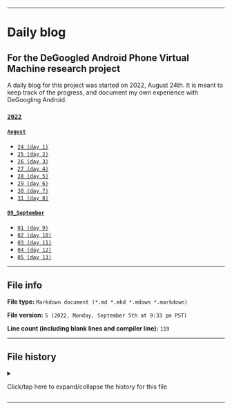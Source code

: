 
***

# Daily blog

## For the DeGoogled Android Phone Virtual Machine research project

A daily blog for this project was started on 2022, August 24th. It is meant to keep track of the progress, and document my own experience with DeGoogling Android.

### [`2022`](/Blog/2022/)

#### [`August`](/Blog/2022/August/)

- [`24 (day 1)`](/Blog/2022/August/24/)
- [`25 (day 2)`](/Blog/2022/August/25/)
- [`26 (day 3)`](/Blog/2022/August/26/)
- [`27 (day 4)`](/Blog/2022/August/27/)
- [`28 (day 5)`](/Blog/2022/August/28/)
- [`29 (day 6)`](/Blog/2022/August/29/)
- [`30 (day 7)`](/Blog/2022/August/30/)
- [`31 (day 8)`](/Blog/2022/August/31/)

#### [`09_September`](/Blog/09_September/)

- [`01 (day 9)`](/Blog/2022/09_September/01/)
- [`02 (day 10)`](/Blog/2022/09_September/02/)
- [`03 (day 11)`](/Blog/2022/09_September/03/)
- [`04 (day 12)`](/Blog/2022/09_September/04/)
- [`05 (day 13)`](/Blog/2022/09_September/05/)

***

## File info

**File type:** `Markdown document (*.md *.mkd *.mdown *.markdown)`

**File version:** `5 (2022, Monday, September 5th at 9:33 pm PST)`

**Line count (including blank lines and compiler line):** `119`

***

## File history

<details><summary><p>Click/tap here to expand/collapse the history for this file</p></summary>

<details><summary><p><b>Version 1 (2022, Thursday, September 1st at 8:02 pm PST)</b></p></summary>

> Changes:

- [x] Started the file
- [x] Added the `title` section
- [x] Added the `2022` section
- - [x] Added the `2022 August` subsection
- - [x] Added the `2022 September` subsection
- [x] Added the `file info` section
- [x] Added the `file history` section
- - [x] Added an entry for version 1
- [ ] No other changes in version 1

</details>

<details><summary><p><b>Version 2 (2022, Friday, September 2nd at 3:56 pm PST)</b></p></summary>

> Changes:

- [x] Updated the `2022` section
- - [x] Updated the `2022 September` subsection
- [x] Updated the `file info` section
- [x] Updated the `file history` section
- - [x] Added an entry for version 2
- - [x] Updated the entry for version 1
- [ ] No other changes in version 2

</details>

<details><summary><p><b>Version 3 (2022, Saturday, September 3rd at 7:56 pm PST)</b></p></summary>

> Changes:

- [x] Updated the `2022` section
- - [x] Updated the `2022 September` subsection
- [x] Updated the `file info` section
- [x] Updated the `file history` section
- - [x] Added an entry for version 3
- [ ] No other changes in version 3

</details>

<details><summary><p><b>Version 4 (2022, Sunday, September 4th at 9:01 pm PST)</b></p></summary>

> Changes:

- [x] Updated the `2022` section
- - [x] Updated the `2022 September` subsection, adding the September 4th entry link to the list
- [x] Updated the `file info` section
- [x] Updated the `file history` section
- - [x] Added an entry for version 4
- [ ] No other changes in version 4

</details>

<details><summary><p><b>Version 5 (2022, Monday, September 5th at 9:33 pm PST)</b></p></summary>

> Changes:

- [x] Updated the `2022` section
- - [x] Updated the `2022 September` subsection, adding the September 5th entry link to the list
- [x] Updated the `file info` section
- [x] Updated the `file history` section
- - [x] Added an entry for version 5
- [ ] No other changes in version 5

</details>

</details>

***
